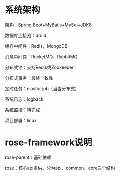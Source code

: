 # 系统架构
架构：Spring Boot+MyBatis+MySql+JDK8

数据库连接池：druid

缓存中间件：Redis，MongoDB

消息中间件：RocketMQ，RabbitMQ

分布式锁：支持Redis或Zookeeper

分布式事务：最终一致性

定时任务：elastic-job（当当分布式）

系统日志：logback

系统监控：待完成

项目部署：linux

# rose-framework说明
rose-parent：基础依赖

rose：核心api提供，分为api、common、core三个结构

